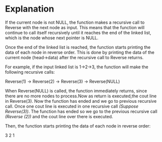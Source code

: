 # Explanation

If the current node is not NULL, the function makes a recursive call to Reverse with the next node as input. This means that the function will continue to call itself recursively until it reaches the end of the linked list, which is the node whose next pointer is NULL.

Once the end of the linked list is reached, the function starts printing the data of each node in reverse order. This is done by printing the data of the current node (head->data) after the recursive call to Reverse returns.

For example, if the input linked list is 1->2->3, the function will make the following recursive calls:

Reverse(1) -> Reverse(2) -> Reverse(3) -> Reverse(NULL)

When Reverse(NULL) is called, the function immediately returns, since there are no more nodes to process.Now as return is executed,the cout line in Reverse(3). Now the function has ended and we go to previous recursive call.
Once one cout line is executed in one recursive call *(Suppose Reverse(3))*. The function has ended so we go to the previous recursive call *(Reverse (2))* and the cout line over there is executed.  

Then, the function starts printing the data of each node in reverse order:

3 2 1

